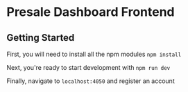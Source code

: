 # Presale Dashboard Frontend
## Getting Started
First, you will need to install all the npm modules
`npm install`

Next, you're ready to start development with
`npm run dev`

Finally, navigate to `localhost:4050` and register an account


